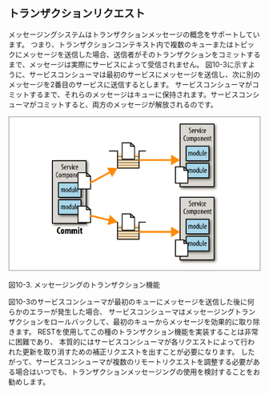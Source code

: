 ## トランザクションリクエスト

メッセージングシステムはトランザクションメッセージの概念をサポートしています。
つまり、トランザクションコンテキスト内で複数のキューまたはトピックにメッセージを送信した場合、送信者がそのトランザクションをコミットするまで、メッセージは実際にサービスによって受信されません。
図10-3に示すように、サービスコンシューマは最初のサービスにメッセージを送信し、次に別のメッセージを2番目のサービスに送信するとします。
サービスコンシューマがコミットするまで、それらのメッセージはキューに保持されます。サービスコンシューマがコミットすると、両方のメッセージが解放されるのです。

![メッセージングのトランザクション機能](img/10-3.png)

図10-3. メッセージングのトランザクション機能

図10-3のサービスコンシューマが最初のキューにメッセージを送信した後に何らかのエラーが発生した場合、
サービスコンシューマはメッセージングトランザクションをロールバックして、最初のキューからメッセージを効果的に取り除きます。
RESTを使用してこの種のトランザクション機能を実装することは非常に困難であり、
本質的にはサービスコンシューマが各リクエストによって行われた更新を取り消すための補正リクエストを出すことが必要になります。
したがって、サービスコンシューマが複数のリモートリクエストを調整する必要がある場合はいつでも、トランザクションメッセージングの使用を検討することをお勧めします。
